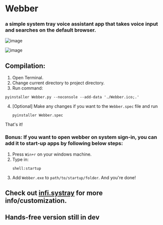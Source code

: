 # Webber
### a simple system tray voice assistant app that takes voice input and searches on the default browser.
![image](https://github.com/abhikatta/Webber/assets/76813100/25ee8111-154a-4dc0-8ede-c7c862de6cd9)


![image](https://github.com/abhikatta/Webber/assets/76813100/25cc7135-0670-4eab-ae05-474d1c110aea)

## Compilation:
1. Open Terminal.
2. Change current directory to project directory.
3. Run command:
```
pyinstaller Webber.py --noconsole --add-data './Webber.ico;.' 

```
4. [Optional] Make any changes if you want to the `Webber.spec` file and run
   ```
   pyinstaller Webber.spec
   ```
That's it!

### Bonus: If you want to open webber on system sign-in, you can add it to start-up apps by following below steps:

1. Press `Win+r` on your windows machine.
2. Type in: 
   ```
   shell:startup
   ```
3. Add `Webber.exe` to `path/to/startup/folder`.
   And you're done!

## Check out [infi.systray](https://pypi.org/project/infi.systray/) for more info/customization.

## Hands-free version still in dev
